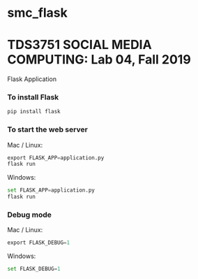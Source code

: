 # smc_flask

# TDS3751 SOCIAL MEDIA COMPUTING: Lab 04, Fall 2019
Flask Application

### To install Flask
```python
pip install flask
```

### To start the web server
Mac / Linux:
```python
export FLASK_APP=application.py
flask run
```

Windows:
```python
set FLASK_APP=application.py
flask run
```

### Debug mode
Mac / Linux:
```python
export FLASK_DEBUG=1
```

Windows:
```python
set FLASK_DEBUG=1
```
